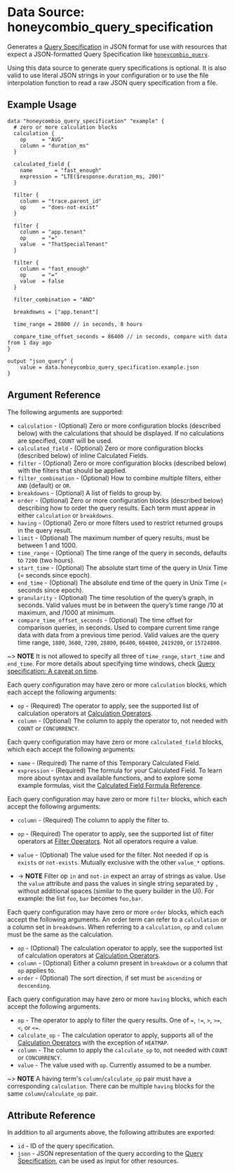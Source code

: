 # Data Source: honeycombio_query_specification

Generates a [Query Specification](https://docs.honeycomb.io/api/query-specification/) in JSON format for use with resources that expect a JSON-formatted Query Specification like [`honeycombio_query`](../resources/query.md).

Using this data source to generate query specifications is optional.
It is also valid to use literal JSON strings in your configuration or to use the file interpolation function to read a raw JSON query specification from a file.

## Example Usage

```hcl
data "honeycombio_query_specification" "example" {
  # zero or more calculation blocks
  calculation {
    op     = "AVG"
    column = "duration_ms"
  }

  calculated_field {
    name       = "fast_enough"
    expression = "LTE($response.duration_ms, 200)"
  }

  filter {
    column = "trace.parent_id"
    op     = "does-not-exist"
  }

  filter {
    column = "app.tenant"
    op     = "="
    value  = "ThatSpecialTenant" 
  }

  filter {
    column = "fast_enough"
    op     = "="
    value  = false
  }

  filter_combination = "AND"

  breakdowns = ["app.tenant"]
    
  time_range = 28800 // in seconds, 8 hours
  
  compare_time_offset_seconds = 86400 // in seconds, compare with data from 1 day ago
}

output "json_query" {
    value = data.honeycombio_query_specification.example.json
}
```

## Argument Reference

The following arguments are supported:

* `calculation` - (Optional) Zero or more configuration blocks (described below) with the calculations that should be displayed. If no calculations are specified, `COUNT` will be used.
* `calculated_field` - (Optional) Zero or more configuration blocks (described below) of inline Calculated Fields.
* `filter` - (Optional) Zero or more configuration blocks (described below) with the filters that should be applied.
* `filter_combination` - (Optional) How to combine multiple filters, either `AND` (default) or `OR`.
* `breakdowns` - (Optional) A list of fields to group by.
* `order` - (Optional) Zero or more configuration blocks (described below) describing how to order the query results. Each term must appear in either `calculation` or `breakdowns`.
* `having` - (Optional) Zero or more filters used to restrict returned groups in the query result.
* `limit` - (Optional)  The maximum number of query results, must be between 1 and 1000.
* `time_range` - (Optional) The time range of the query in seconds, defaults to `7200` (two hours).
* `start_time` - (Optional) The absolute start time of the query in Unix Time (= seconds since epoch).
* `end_time` - (Optional) The absolute end time of the query in Unix Time (= seconds since epoch).
* `granularity` - (Optional) The time resolution of the query’s graph, in seconds. Valid values must be in between the query’s time range /10 at maximum, and /1000 at minimum.
* `compare_time_offset_seconds` - (Optional) The time offset for comparison queries, in seconds. Used to compare current time range data with data from a previous time period. Valid values are the query time range, `1800`, `3600`, `7200`, `28800`, `86400`, `604800`, `2419200`, or `15724800`.

~> **NOTE** It is not allowed to specify all three of `time_range`, `start_time` and `end_time`. For more details about specifying time windows, check [Query specification: A caveat on time](https://docs.honeycomb.io/api/query-specification/#a-caveat-on-time).

Each query configuration may have zero or more `calculation` blocks, which each accept the following arguments:

* `op` - (Required) The operator to apply, see the supported list of calculation operators at [Calculation Operators](https://docs.honeycomb.io/api/query-specification/#calculation-operators).
* `column` - (Optional) The column to apply the operator to, not needed with `COUNT` or `CONCURRENCY`.

Each query configuration may have zero or more `calculated_field` blocks, which each accept the following arguments:

* `name` - (Required) The name of this Temporary Calculated Field.
* `expression` - (Required) The formula for your Calculated Field. To learn more about syntax and available functions, and to explore some example formulas, visit the [Calculated Field Formula Reference](https://docs.honeycomb.io/reference/derived-column-formula/).

Each query configuration may have zero or more `filter` blocks, which each accept the following arguments:

* `column` - (Required) The column to apply the filter to.
* `op` - (Required) The operator to apply, see the supported list of filter operators at [Filter Operators](https://docs.honeycomb.io/api/query-specification/#filter-operators). Not all operators require a value.
* `value` - (Optional) The value used for the filter. Not needed if op is `exists` or `not-exists`. Mutually exclusive with the other `value_*` options.

* -> **NOTE** Filter op `in` and `not-in` expect an array of strings as value. Use the `value` attribute and pass the values in single string separated by `,` without additional spaces (similar to the query builder in the UI). For example: the list `foo`, `bar` becomes `foo,bar`.

Each query configuration may have zero or more `order` blocks, which each accept the following arguments. An order term can refer to a `calculation` or a column set in `breakdowns`. When referring to a `calculation`, `op` and `column` must be the same as the calculation.

* `op` - (Optional) The calculation operator to apply, see the supported list of calculation operators at [Calculation Operators](https://docs.honeycomb.io/api/query-specification/#calculation-operators).
* `column` - (Optional) Either a column present in `breakdown` or a column that `op` applies to.
* `order` - (Optional) The sort direction, if set must be `ascending` or `descending`.

Each query configuration may have zero or more `having` blocks, which each accept the following arguments.

* `op` - The operator to apply to filter the query results. One of `=`, `!=`, `>`, `>=`, `<`, or `<=`.
* `calculate_op` - The calculation operator to apply, supports all of the [Calculation Operators](https://docs.honeycomb.io/api/query-specification/#calculation-operators) with the exception of `HEATMAP`.
* `column` - The column to apply the `calculate_op` to, not needed with `COUNT` or `CONCURRENCY`.
* `value` - The value used with `op`. Currently assumed to be a number.

~> **NOTE** A having term's `column`/`calculate_op` pair must have a corresponding `calculation`. There can be multiple `having` blocks for the same `column`/`calculate_op` pair.

## Attribute Reference

In addition to all arguments above, the following attributes are exported:

* `id` - ID of the query specification.
* `json` - JSON representation of the query according to the [Query Specification](https://docs.honeycomb.io/api/query-specification/#fields-on-a-query-specification), can be used as input for other resources.
